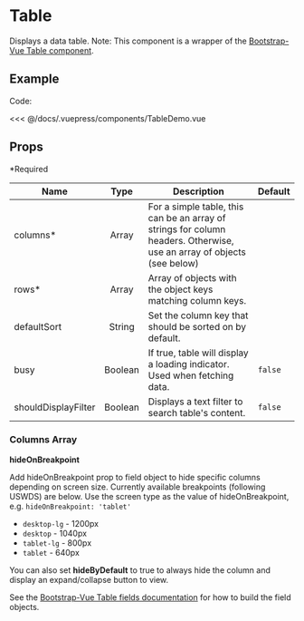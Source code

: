 # Table

Displays a data table. Note: This component is a wrapper of the [Bootstrap-Vue Table component](https://bootstrap-vue.js.org/docs/components/table/).

## Example

<ClientOnly>
  <TableDemo />
</ClientOnly>

Code:

<<< @/docs/.vuepress/components/TableDemo.vue

## Props

\*Required

| Name                |  Type   | Description                                                                                                            | Default |
| ------------------- | :-----: | ---------------------------------------------------------------------------------------------------------------------- | ------- |
| columns\*           |  Array  | For a simple table, this can be an array of strings for column headers. Otherwise, use an array of objects (see below) |         |
| rows\*              |  Array  | Array of objects with the object keys matching column keys.                                                            |         |
| defaultSort         | String  | Set the column key that should be sorted on by default.                                                                |         |
| busy                | Boolean | If true, table will display a loading indicator. Used when fetching data.                                              | `false` |
| shouldDisplayFilter | Boolean | Displays a text filter to search table's content.                                                                      | `false` |

### Columns Array

**hideOnBreakpoint**

Add hideOnBreakpoint prop to field object to hide specific columns depending on screen size. Currently available breakpoints (following USWDS) are below. Use the screen type as the value of hideOnBreakpoint, e.g. `hideOnBreakpoint: 'tablet'`

- `desktop-lg` - 1200px
- `desktop` - 1040px
- `tablet-lg` - 800px
- `tablet` - 640px

You can also set **hideByDefault** to true to always hide the column and display an expand/collapse button to view.

See the [Bootstrap-Vue Table fields documentation](https://bootstrap-vue.js.org/docs/components/table/#fields-column-definitions) for how to build the field objects.
